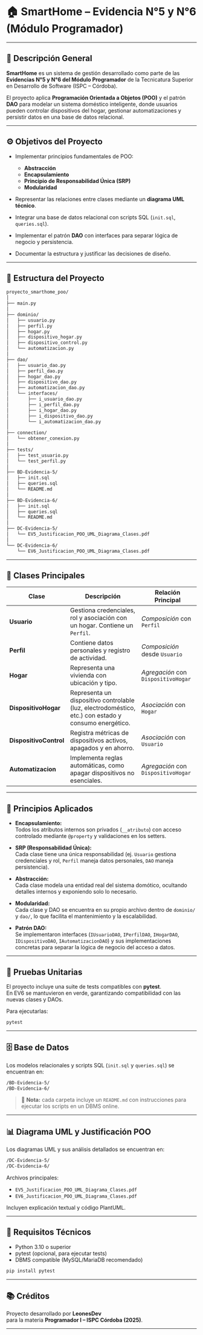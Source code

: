 
# 🏠 SmartHome – Evidencia N°5 y N°6 (Módulo Programador)

---

## 📘 Descripción General

**SmartHome** es un sistema de gestión desarrollado como parte de las **Evidencias N°5 y N°6 del Módulo Programador** de la Tecnicatura Superior en Desarrollo de Software (ISPC – Córdoba).

El proyecto aplica **Programación Orientada a Objetos (POO)** y el patrón **DAO** para modelar un sistema doméstico inteligente, donde usuarios pueden controlar dispositivos del hogar, gestionar automatizaciones y persistir datos en una base de datos relacional.

---

## ⚙️ Objetivos del Proyecto

* Implementar principios fundamentales de POO:

  * **Abstracción**
  * **Encapsulamiento**
  * **Principio de Responsabilidad Única (SRP)**
  * **Modularidad**
* Representar las relaciones entre clases mediante un **diagrama UML técnico**.
* Integrar una base de datos relacional con scripts SQL (`init.sql`, `queries.sql`).
* Implementar el patrón **DAO** con interfaces para separar lógica de negocio y persistencia.
* Documentar la estructura y justificar las decisiones de diseño.

---

## 🧩 Estructura del Proyecto

```Markdown
proyecto_smarthome_poo/
│
├── main.py
│
├── dominio/
│   ├── usuario.py
│   ├── perfil.py
│   ├── hogar.py
│   ├── dispositivo_hogar.py
│   ├── dispositivo_control.py
│   └── automatizacion.py
│
├── dao/
│   ├── usuario_dao.py
│   ├── perfil_dao.py
│   ├── hogar_dao.py
│   ├── dispositivo_dao.py
│   ├── automatizacion_dao.py
│   └── interfaces/
│       ├── i_usuario_dao.py
│       ├── i_perfil_dao.py
│       ├── i_hogar_dao.py
│       ├── i_dispositivo_dao.py
│       └── i_automatizacion_dao.py
│
├── connection/
│   └── obtener_conexion.py
│
├── tests/
│   ├── test_usuario.py
│   └── test_perfil.py
│
├── BD-Evidencia-5/
│   ├── init.sql
│   ├── queries.sql
│   └── README.md
│
├── BD-Evidencia-6/
│   ├── init.sql
│   ├── queries.sql
│   └── README.md
│
├── DC-Evidencia-5/
│   └── EV5_Justificacion_POO_UML_Diagrama_Clases.pdf
│
└── DC-Evidencia-6/
    └── EV6_Justificacion_POO_UML_Diagrama_Clases.pdf
```

---

## 🧱 Clases Principales

| Clase                | Descripción                                                                                                  | Relación Principal                  |
| -------------------- | ------------------------------------------------------------------------------------------------------------ | ----------------------------------- |
| **Usuario**          | Gestiona credenciales, rol y asociación con un hogar. Contiene un `Perfil`.                                  | *Composición* con `Perfil`          |
| **Perfil**           | Contiene datos personales y registro de actividad.                                                           | *Composición* desde `Usuario`       |
| **Hogar**            | Representa una vivienda con ubicación y tipo.                                                                | *Agregación* con `DispositivoHogar` |
| **DispositivoHogar** | Representa un dispositivo controlable (luz, electrodoméstico, etc.) con estado y consumo energético.          | *Asociación* con `Hogar`            |
| **DispositivoControl** | Registra métricas de dispositivos activos, apagados y en ahorro.                                           | *Asociación* con `Usuario`          |
| **Automatizacion**   | Implementa reglas automáticas, como apagar dispositivos no esenciales.                                       | *Agregación* con `DispositivoHogar` |

---

## 🧠 Principios Aplicados

* **Encapsulamiento:**  
  Todos los atributos internos son privados (`__atributo`) con acceso controlado mediante `@property` y validaciones en los setters.

* **SRP (Responsabilidad Única):**  
  Cada clase tiene una única responsabilidad (ej. `Usuario` gestiona credenciales y rol, `Perfil` maneja datos personales, `DAO` maneja persistencia).

* **Abstracción:**  
  Cada clase modela una entidad real del sistema domótico, ocultando detalles internos y exponiendo solo lo necesario.

* **Modularidad:**  
  Cada clase y DAO se encuentra en su propio archivo dentro de `dominio/` y `dao/`, lo que facilita el mantenimiento y la escalabilidad.

* **Patrón DAO:**  
  Se implementaron interfaces (`IUsuarioDAO`, `IPerfilDAO`, `IHogarDAO`, `IDispositivoDAO`, `IAutomatizacionDAO`) y sus implementaciones concretas para separar la lógica de negocio del acceso a datos.

---

## 🧪 Pruebas Unitarias

El proyecto incluye una suite de tests compatibles con **pytest**.  
En EV6 se mantuvieron en verde, garantizando compatibilidad con las nuevas clases y DAOs.

Para ejecutarlas:

```bash
pytest
```

---

## 🗄️ Base de Datos

Los modelos relacionales y scripts SQL (`init.sql` y `queries.sql`) se encuentran en:

```Markdown
/BD-Evidencia-5/
/BD-Evidencia-6/
```

> 📄 **Nota:** cada carpeta incluye un `README.md` con instrucciones para ejecutar los scripts en un DBMS online.

---

## 📊 Diagrama UML y Justificación POO

Los diagramas UML y sus análisis detallados se encuentran en:

```Markdown
/DC-Evidencia-5/
/DC-Evidencia-6/
```

Archivos principales:  

* `EV5_Justificacion_POO_UML_Diagrama_Clases.pdf`
* `EV6_Justificacion_POO_UML_Diagrama_Clases.pdf`

Incluyen explicación textual y código PlantUML.

---

## 🧰 Requisitos Técnicos

* Python 3.10 o superior
* pytest (opcional, para ejecutar tests)
* DBMS compatible (MySQL/MariaDB recomendado)

```bash
pip install pytest
```

---

## 📚 Créditos

Proyecto desarrollado por **LeonesDev**  
para la materia **Programador I – ISPC Córdoba (2025)**.

---
